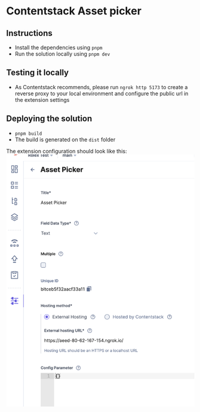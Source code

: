 # Contentstack Asset picker

## Instructions
* Install the dependencies using `pnpm`
* Run the solution locally using `pnpm dev`


## Testing it locally
* As Contentstack recommends, please run `ngrok http 5173` to create a reverse proxy to your local environment and configure the public url in the extension settings

## Deploying the solution
* `pnpm build` 
* The build is generated on the `dist` folder

The extension configuration should look like this:
![](./contentstack.png)